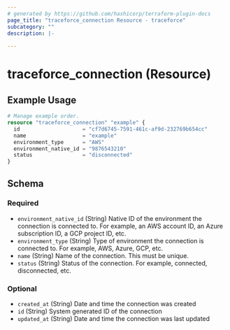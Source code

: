 ```yaml
---
# generated by https://github.com/hashicorp/terraform-plugin-docs
page_title: "traceforce_connection Resource - traceforce"
subcategory: ""
description: |-
  
---
```


# traceforce_connection (Resource)



## Example Usage

```terraform
# Manage example order.
resource "traceforce_connection" "example" {
  id                    = "cf7d6745-7591-461c-af9d-232769b654cc"
  name                  = "example"
  environment_type      = "AWS"
  environment_native_id = "9876543210"
  status                = "disconnected"
}
```

<!-- schema generated by tfplugindocs -->
## Schema

### Required

- `environment_native_id` (String) Native ID of the environment the connection is connected to. For example, an AWS account ID, an Azure subscription ID, a GCP project ID, etc.
- `environment_type` (String) Type of environment the connection is connected to. For example, AWS, Azure, GCP, etc.
- `name` (String) Name of the connection. This must be unique.
- `status` (String) Status of the connection. For example, connected, disconnected, etc.

### Optional

- `created_at` (String) Date and time the connection was created
- `id` (String) System generated ID of the connection
- `updated_at` (String) Date and time the connection was last updated
